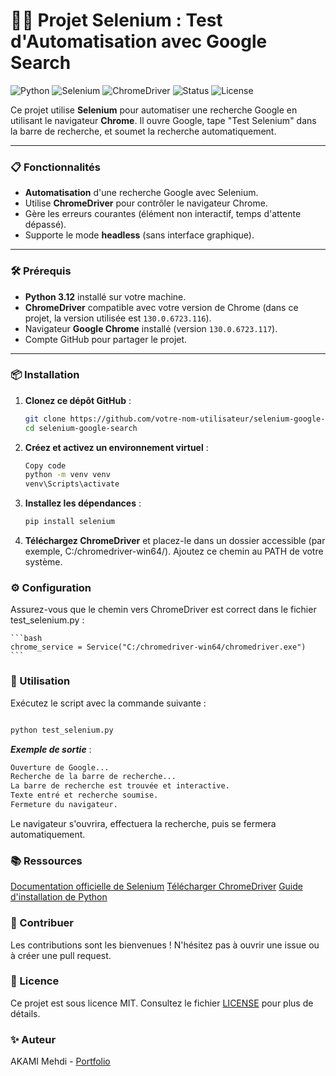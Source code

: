 # 🕵️‍♂️ Projet Selenium : Test d'Automatisation avec Google Search

![Python](https://img.shields.io/badge/Python-3.12-blue?style=for-the-badge&logo=python)
![Selenium](https://img.shields.io/badge/Selenium-4.26.1-green?style=for-the-badge&logo=selenium)
![ChromeDriver](https://img.shields.io/badge/ChromeDriver-130.0.6723.116-brightgreen?style=for-the-badge&logo=google-chrome)
![Status](https://img.shields.io/badge/Status-Actif-success?style=for-the-badge)
![License](https://img.shields.io/badge/License-MIT-blue?style=for-the-badge)

Ce projet utilise **Selenium** pour automatiser une recherche Google en utilisant le navigateur **Chrome**. Il ouvre Google, tape "Test Selenium" dans la barre de recherche, et soumet la recherche automatiquement.

---

### **📋 Fonctionnalités**

- **Automatisation** d'une recherche Google avec Selenium.
- Utilise **ChromeDriver** pour contrôler le navigateur Chrome.
- Gère les erreurs courantes (élément non interactif, temps d'attente dépassé).
- Supporte le mode **headless** (sans interface graphique).

---

### **🛠️ Prérequis**

- **Python 3.12** installé sur votre machine.
- **ChromeDriver** compatible avec votre version de Chrome (dans ce projet, la version utilisée est `130.0.6723.116`).
- Navigateur **Google Chrome** installé (version `130.0.6723.117`).
- Compte GitHub pour partager le projet.

---

### **📦 Installation**

1. **Clonez ce dépôt GitHub** :

   ```bash
   git clone https://github.com/votre-nom-utilisateur/selenium-google-search.git
   cd selenium-google-search
   ```

2. **Créez et activez un environnement virtuel** :

    ```bash
    Copy code
    python -m venv venv
    venv\Scripts\activate
    ```

3. **Installez les dépendances** :

    ```bash
    pip install selenium
    ```
3. **Téléchargez ChromeDriver** et placez-le dans un dossier accessible (par exemple, C:/chromedriver-win64/). Ajoutez ce chemin au PATH de votre système.
   
 ### ⚙️ Configuration

Assurez-vous que le chemin vers ChromeDriver est correct dans le fichier test_selenium.py :

    ```bash
    chrome_service = Service("C:/chromedriver-win64/chromedriver.exe")
    ```
### 🚀 Utilisation

Exécutez le script avec la commande suivante :

```bash

python test_selenium.py
```

***Exemple de sortie*** :

```bash
Ouverture de Google...
Recherche de la barre de recherche...
La barre de recherche est trouvée et interactive.
Texte entré et recherche soumise.
Fermeture du navigateur.
```
Le navigateur s'ouvrira, effectuera la recherche, puis se fermera automatiquement.

### 📚 Ressources

[Documentation officielle de Selenium](https://www.selenium.dev/)
[Télécharger ChromeDriver](https://storage.googleapis.com/chrome-for-testing-public/130.0.6723.116/win64/chromedriver-win64.zip)
[Guide d'installation de Python](https://docs.python.org/fr/3/using/)

### 🤝 Contribuer
Les contributions sont les bienvenues ! N'hésitez pas à ouvrir une issue ou à créer une pull request.

### 📄 Licence
Ce projet est sous licence MIT. Consultez le fichier [LICENSE](https://github.com/akamidev/Selenium/blob/main/LICENSE) pour plus de détails.

### ✨ Auteur
AKAMI Mehdi - [Portfolio](https://akamimehdi.netlify.app/)